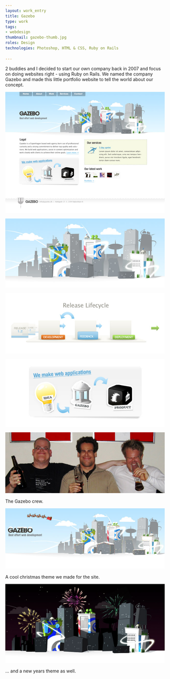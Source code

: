 ```yaml
---
layout: work_entry
title: Gazebo
type: work
tags:
- webdesign
thumbnail: gazebo-thumb.jpg
roles: Design
technologies: Photoshop, HTML & CSS, Ruby on Rails

---
```


2 buddies and I decided to start our own company back in 2007 and focus on doing websites right - using Ruby on Rails. We named the company Gazebo and made this little portfolio website to tell the world about our concept.

<p><img src="/assets/images/work/2010-06-22_gazebo_1.jpg" class="illustration" title="Screenshot 1" alt="Screenshot 1" /></p>

<p><img src="/assets/images/work/2010-06-22_gazebo_2.jpg" class="illustration" title="Screenshot 2" alt="Screenshot 2" /></p>

<p><img src="/assets/images/work/2010-06-22_gazebo_3.jpg" class="illustration" title="Screenshot 3" alt="Screenshot 3" /></p>

<p><img src="/assets/images/work/2010-06-22_gazebo_4.jpg" class="illustration" title="Screenshot 4" alt="Screenshot 4" /></p>

<p><img src="/assets/images/work/2010-06-22_gazebo_5.jpg" class="illustration" title="Screenshot 5" alt="Screenshot 5" /></p>

<p class="description">The Gazebo crew.</p>

<p><img src="/assets/images/work/2010-06-22_gazebo_6.jpg" class="illustration" title="Screenshot 6" alt="Screenshot 6" /></p>

<p class="description">A cool christmas theme we made for the site.</p>

<p><img src="/assets/images/work/2010-06-22_gazebo_7.jpg" class="illustration" title="Screenshot 7" alt="Screenshot 7" /></p>

<p class="description">... and a new years theme as well.</p>

